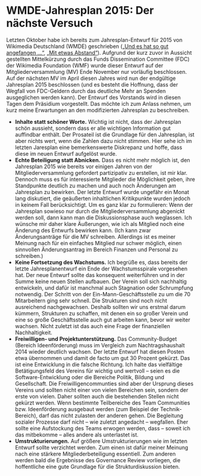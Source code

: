 # WMDE-Jahresplan 2015: Der nächste Versuch

Letzten Oktober habe ich bereits zum Jahresplan-Entwurf für 2015 von Wikimedia Deutschland (WMDE) geschrieben ([„Und es hat so gut angefangen …“][2014-10-02], [„Mit etwas Abstand“][2014-10-25]). Aufgrund der kurz zuvor in Aussicht gestellten Mittelkürzung durch das Funds Dissemination Committee (FDC) der Wikimedia Foundation (WMF) wurde dieser Entwurf auf der Mitgliederversammlung (MV) Ende November nur vorläufig beschlossen. Auf der nächsten MV im April diesen Jahres wird nun der endgültige Jahresplan 2015 beschlossen (und es besteht die Hoffnung, dass der Wegfall von FDC-Geldern durch das deutliche Mehr an Spenden ausgeglichen werden kann). Der Entwurf des Vorstands wird in diesen Tagen dem Präsidium vorgestellt. Das möchte ich zum Anlass nehmen, um kurz meine Erwartungen an den modifizierten Jahresplan zu beschreiben.

 - **Inhalte statt schöner Worte.** Wichtig ist nicht, dass der Jahresplan schön aussieht, sondern dass er alle wichtigen Information gut auffindbar enthält. Der Prosateil ist die Grundlage für den Jahresplan, ist aber nichts wert, wenn die Zahlen dazu nicht stimmen. Hier sehe ich im letzten Jaresplan eine bemerkenswerte Diskrepanz und hoffe, dass diese im neuen Entwurf aufgelöst wurde.
 - **Echte Beteiligung statt Abnicken.** Dass es nicht mehr möglich ist, den Jahresplan 2015 wie bereits vor einigen Jahren von der Mitgliederversammlung gefordert partizipativ zu erstellen, ist mir klar. Dennoch muss es für interessierte Mitglieder die Möglichkeit geben, ihre Standpunkte deutlich zu machen und auch noch Änderungen am Jahresplan zu bewirken. Der letzte Entwurf wurde ungefähr ein Monat lang diskutiert, die geäußerten inhaltlichen Kritikpunkte wurden jedoch in keinem Fall berücksichtigt. Um es ganz klar zu formulieren: Wenn der Jahresplan sowieso nur durch die Mitgliederversammlung abgenickt werden soll, dann kann man die Diskussionsphase auch weglassen. Ich wünsche mir daher klare Äußerungen, wie ich als Mitglied noch eine Änderung des Entwurfs bewirken kann. (Ich kann zwar Änderungsanträge für die MV schreiben. Allerdings ist es meiner Meinung nach für ein einfaches Mitglied nur schwer möglich, einen sinnvollen Änderungsantrag im Bereich Finanzen und Personal zu schreiben.)
 - **Keine Fortsetzung des Wachstums.** Ich begrüße es, dass bereits der letzte Jahresplanentwurf ein Ende der Wachstumsspirale vorgesehen hat. Der neue Entwurf sollte das konsequent weiterführen und in der Summe keine neuen Stellen aufbauen. Der Verein soll sich nachhaltig entwickeln, und dafür ist manchmal auch Stagnation oder Schrumpfung notwendig. Der Schritt von der Ein-Mann-Geschäftsstelle zu um die 70 Mitarbeitern ging sehr schnell. Die Strukturen sind noch nicht ausreichend nachgewachsen. Deshalb sollten wir uns erstmal darum kümmern, Strukturen zu schaffen, mit denen ein so großer Verein und eine so große Geschäftsstelle auch gut arbeiten kann, bevor wir weiter wachsen. Nicht zuletzt ist das auch eine Frage der finanziellen Nachhaltigkeit.
 - **Freiwilligen- und Projektunterstützung.** Das Community-Budget (Bereich Ideenförderung) muss im Vergleich zum Nachtragshaushalt 2014 wieder deutlich wachsen. Der letzte Entwurf hat diesen Posten etwa übernommen und damit de facto um gut 30 Prozent gekürzt. Das ist eine Entwicklung in die falsche Richtung. Ich halte das vielfältige Betätigungsfeld des Vereins für wichtig und wertvoll – seien es die Software-Entwicklung oder die Bereiche Politik, Bildung und Gesellschaft. Die Freiwilligencommunties sind aber der Ursprung dieses Vereins und sollten nicht einer von vielen Bereichen sein, sondern der erste von vielen. Daher sollten auch die bestehenden Stellen nicht gekürzt werden. Wenn bestimmte Teilbereiche des Team Communities bzw. Ideenförderung ausgebaut werden (zum Beispiel der Technik-Bereich), darf das nicht zulasten der anderen gehen. Die Begleitung sozialer Prozesse darf nicht – wie zuletzt angedacht – wegfallen. Eher sollte eine Aufstockung des Teams erwogen werden, dass – soweit ich das mitbekomme – alles andere als unterlastet ist.
 - **Umstrukturierungen.** Auf größere Umstrukturierungen wie im letzten Entwurf sollte verzichtet werden. Zum einen ist dafür meiner Meinung nach eine stärkere Mitgliederbeteiligung essentiell. Zum anderen werden bald die Ergebnisse des Governance Review vorliegen, die hoffentliche eine gute Grundlage für die Strukturdiskussion bieten.

[2014-10-02]: https://blog.ireas.org/2014/10/02/wmde-jahresplan-2015-und-es-hat-so-gut-angefangen/
[2014-10-25]: https://blog.ireas.org/2014/10/25/wmde-jahresplan-2015-mit-etwas-abstand/
